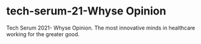 # tech-serum-21-Whyse Opinion

Tech Serum 2021- Whyse Opinion. The most innovative minds in healthcare working for the greater good.
